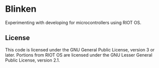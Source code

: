 # Blinken

Experimenting with developing for microcontrollers using RIOT OS.

## License

This code is licensed under the GNU General Public License, version 3 or later.
Portions from RIOT OS are licensed under the GNU Lesser General Public License,
version 2.1.
